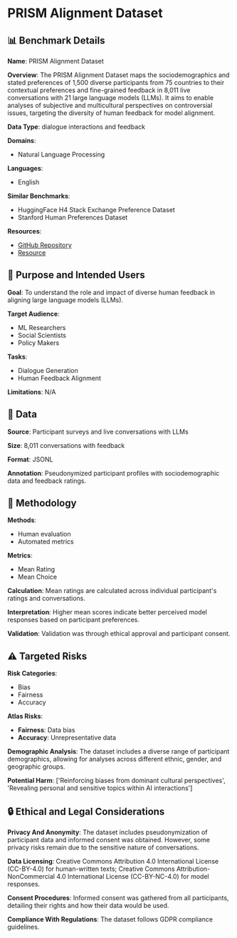 # PRISM Alignment Dataset

## 📊 Benchmark Details

**Name**: PRISM Alignment Dataset

**Overview**: The PRISM Alignment Dataset maps the sociodemographics and stated preferences of 1,500 diverse participants from 75 countries to their contextual preferences and fine-grained feedback in 8,011 live conversations with 21 large language models (LLMs). It aims to enable analyses of subjective and multicultural perspectives on controversial issues, targeting the diversity of human feedback for model alignment.

**Data Type**: dialogue interactions and feedback

**Domains**:
- Natural Language Processing

**Languages**:
- English

**Similar Benchmarks**:
- HuggingFace H4 Stack Exchange Preference Dataset
- Stanford Human Preferences Dataset

**Resources**:
- [GitHub Repository](https://github.com/HannahKirk/prism-alignment)
- [Resource](https://huggingface.co/datasets/HannahRoseKirk/prism-alignment)

## 🎯 Purpose and Intended Users

**Goal**: To understand the role and impact of diverse human feedback in aligning large language models (LLMs).

**Target Audience**:
- ML Researchers
- Social Scientists
- Policy Makers

**Tasks**:
- Dialogue Generation
- Human Feedback Alignment

**Limitations**: N/A

## 💾 Data

**Source**: Participant surveys and live conversations with LLMs

**Size**: 8,011 conversations with feedback

**Format**: JSONL

**Annotation**: Pseudonymized participant profiles with sociodemographic data and feedback ratings.

## 🔬 Methodology

**Methods**:
- Human evaluation
- Automated metrics

**Metrics**:
- Mean Rating
- Mean Choice

**Calculation**: Mean ratings are calculated across individual participant's ratings and conversations.

**Interpretation**: Higher mean scores indicate better perceived model responses based on participant preferences.

**Validation**: Validation was through ethical approval and participant consent.

## ⚠️ Targeted Risks

**Risk Categories**:
- Bias
- Fairness
- Accuracy

**Atlas Risks**:
- **Fairness**: Data bias
- **Accuracy**: Unrepresentative data

**Demographic Analysis**: The dataset includes a diverse range of participant demographics, allowing for analyses across different ethnic, gender, and geographic groups.

**Potential Harm**: ['Reinforcing biases from dominant cultural perspectives', 'Revealing personal and sensitive topics within AI interactions']

## 🔒 Ethical and Legal Considerations

**Privacy And Anonymity**: The dataset includes pseudonymization of participant data and informed consent was obtained. However, some privacy risks remain due to the sensitive nature of conversations.

**Data Licensing**: Creative Commons Attribution 4.0 International License (CC-BY-4.0) for human-written texts; Creative Commons Attribution-NonCommercial 4.0 International License (CC-BY-NC-4.0) for model responses.

**Consent Procedures**: Informed consent was gathered from all participants, detailing their rights and how their data would be used.

**Compliance With Regulations**: The dataset follows GDPR compliance guidelines.

